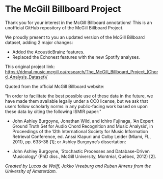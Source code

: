# The McGill Billboard Project

Thank you for your interest in the McGill Billboard annotations! This is an unofficial GitHub repository of the McGill Billboard Project.

We proudly present to you an updated version of the McGill Billboard dataset, adding 2 major changes:

* Added the AcousticBrainz features.
* Replaced the Echonest features with the new Spotify analyses.

This original project link: https://ddmal.music.mcgill.ca/research/The_McGill_Billboard_Project_(Chord_Analysis_Dataset)/

Quoted from the official McGill Billboard website:

"In order to facilitate the best possible use of these data in the future, we have made them available legally under a CC0 license, but we ask that users follow scholarly norms in any public-facing work based on upon these data by citing the following ISMIR paper:"

* John Ashley Burgoyne, Jonathan Wild, and Ichiro Fujinaga, ‘An Expert Ground Truth Set for Audio Chord Recognition and Music Analysis’, in Proceedings of the 12th International Society for Music Information Retrieval Conference, ed. Anssi Klapuri and Colby Leider (Miami, FL, 2011), pp. 633–38 [1];
or Ashley Burgoyne’s dissertation:

* John Ashley Burgoyne, ‘Stochastic Processes and Database-Driven Musicology’ (PhD diss., McGill University, Montréal, Québec, 2012) [2].




*Created by Lucas de Wolff, Jakko Vreeburg and Ruben Ahrens from the University of Amsterdam.*





